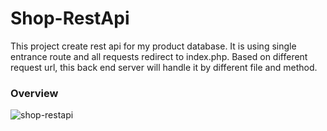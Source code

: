 # Shop-RestApi
This project create rest api for my product database. It is using single entrance route and all requests redirect to index.php. Based on different request url, this back end server will handle it by different file and method.
### Overview
![shop-restapi](https://user-images.githubusercontent.com/14805432/39279839-7ab66d38-48c9-11e8-9868-1c743c85512c.png)

